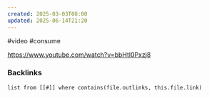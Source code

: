 ```yaml
---
created: 2025-03-03T08:00
updated: 2025-06-14T21:20
---
```

#video #consume

https://www.youtube.com/watch?v=bbHtl0Pxzj8


### Backlinks
```dataview 
list from [[#]] where contains(file.outlinks, this.file.link)
```

